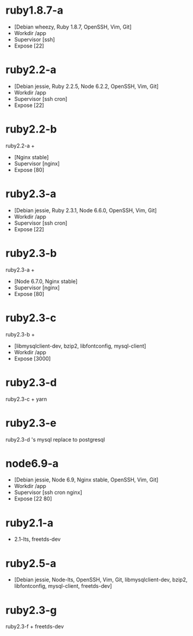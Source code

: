 # ruby1.8.7-a
* [Debian wheezy, Ruby 1.8.7, OpenSSH, Vim, Git]
* Workdir /app
* Supervisor [ssh]
* Expose [22]

# ruby2.2-a
* [Debian jessie, Ruby 2.2.5, Node 6.2.2, OpenSSH, Vim, Git]
* Workdir /app
* Supervisor [ssh cron]
* Expose [22]

# ruby2.2-b

  ruby2.2-a +

* [Nginx stable]
* Supervisor [nginx]
* Expose [80]

# ruby2.3-a

* [Debian jessie, Ruby 2.3.1, Node 6.6.0, OpenSSH, Vim, Git]
* Workdir /app
* Supervisor [ssh cron]
* Expose [22]

# ruby2.3-b

  ruby2.3-a +

* [Node 6.7.0, Nginx stable]
* Supervisor [nginx]
* Expose [80]

# ruby2.3-c

  ruby2.3-b +

* [libmysqlclient-dev, bzip2, libfontconfig, mysql-client]
* Workdir /app
* Expose [3000]

# ruby2.3-d

  ruby2.3-c + yarn

# ruby2.3-e

  ruby2.3-d 's mysql replace to postgresql

# node6.9-a

* [Debian jessie, Node 6.9, Nginx stable, OpenSSH, Vim, Git]
* Workdir /app
* Supervisor [ssh cron nginx]
* Expose [22 80]

# ruby2.1-a

* 2.1-lts, freetds-dev

# ruby2.5-a

* [Debian jessie, Node-lts, OpenSSH, Vim, Git, libmysqlclient-dev, bzip2, libfontconfig, mysql-client, freetds-dev]


# ruby2.3-g

  ruby2.3-f + freetds-dev
